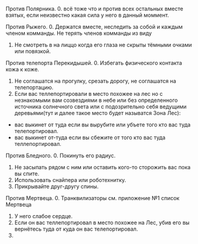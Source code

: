 Против Полярника.
0. всё тоже что и против всех остальных вместе взятых, если неизвестно какая сила у него в данный моммент.

Против Рыжего.
0. Держатся вместе, неследить за собой и каждым членом комманды. Не терять членов комманды из виду
1. Не смотреть в на лиццо когда его глаза не скрыты тёмными очками или повязкой.

Против телепорта Перекидышей.
0. Избегать физического контакта кожа к коже.
1. Не соглашатся на прогулку, срезать дорогу, не соглашатся на телепортацию.
2. Если вас теллепортировали в место похожее на лес но с незнакомыми вам созвездиями в небе или без определенного источника солнечного света или с подозрительно себя ведущими деревьями(тут и далее такое место будет называтся Зона Лес):
- вас выкинет от туда если вы вырубите или убъете того кто вас туда телепортировал.
- вас выкинет от-туда если вы сбежите от того кто вас туда теллепортировал. 

Против Бледного.
0. Покинуть его радиус.
1. Не засыпать рядом с ним или оставить кого-то сторожить вас пока вы спите.
2. Использовать снайпера или роботехнитку.
3. Прикрывайте друг-другу спины.

Против Мертвеца.
0. Транквилизаторы см. приложение №1 список Мертвеца
1. У него слабое сердце.
2. Если он вас теллепортировал в место похожее на Лес, убив его вы вернётесь туда от куда он вас телепортировал.
3. 